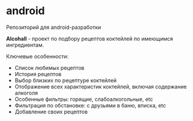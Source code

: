 # android
Репозиторий для android-разработки

<b>Alcohall</b> - проект по подбору рецептов коктейлей по имеющимся ингредиентам.

Ключевые особенности:
- Список любимых рецептов
- История рецептов
- Выбор близких по рецептуре коктейлей
- Отображение всех характеристик коктейлей, включая содержание алкоголя
- Особенные фильтры: горящие, слабоалкогольные, etc
- Фильтрация по обстановке: с друзьями в баню, вписка, etc
- Добавление своих рецептов

